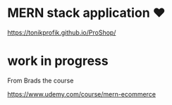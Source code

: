 

# MERN stack application ♥


https://tonikprofik.github.io/ProShop/


# work in progress






















From Brads the course

https://www.udemy.com/course/mern-ecommerce
